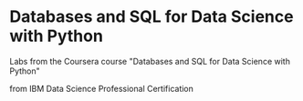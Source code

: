 # Databases and SQL for Data Science with Python

Labs from the Coursera course "Databases and SQL for Data Science with Python"

from IBM Data Science Professional Certification
